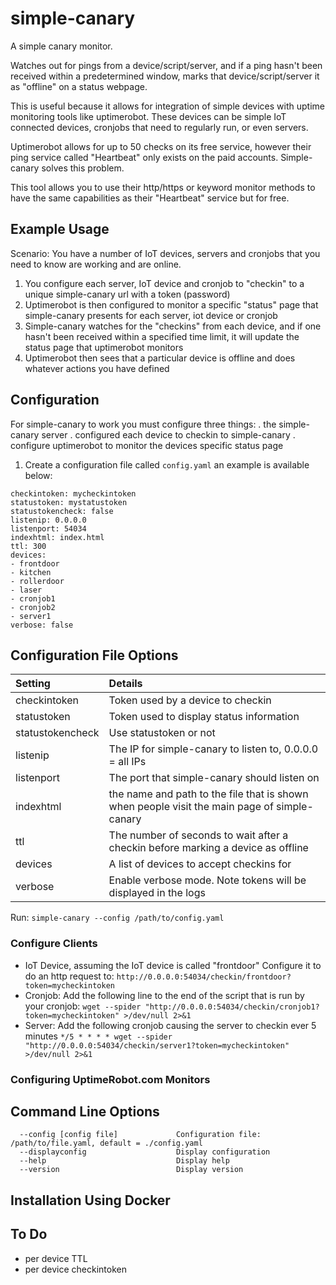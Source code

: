 simple-canary
=============

A simple canary monitor.

Watches out for pings from a device/script/server, and if a ping hasn't been received within a predetermined window, marks that device/script/server it as "offline" on a status webpage.

This is useful because it allows for integration of simple devices with uptime monitoring tools like uptimerobot.  These devices can be simple IoT connected devices, cronjobs that need to regularly run, or even servers.

Uptimerobot allows for up to 50 checks on its free service, however their ping service called "Heartbeat" only exists on the paid accounts.  Simple-canary solves this problem.

This tool allows you to use their http/https or keyword monitor methods to have the same capabilities as their "Heartbeat" service but for free.

Example Usage
-------------

Scenario: You have a number of IoT devices, servers and cronjobs that you need to know are working and are online.

1. You configure each server, IoT device and cronjob to "checkin" to a unique simple-canary url with a token (password)
1. Uptimerobot is then configured to monitor a specific "status" page that simple-canary presents for each server, iot device or cronjob
1. Simple-canary watches for the "checkins" from each device, and if one hasn't been received within a specified time limit, it will update the status page that uptimerobot monitors
1. Uptimerobot then sees that a particular device is offline and does whatever actions you have defined


Configuration
-------------

For simple-canary to work you must configure three things:
. the simple-canary server
. configured each device to checkin to simple-canary
. configure uptimerobot to monitor the devices specific status page


1. Create a configuration file called `config.yaml` an example is available below:
  ```
  checkintoken: mycheckintoken
  statustoken: mystatustoken
  statustokencheck: false
  listenip: 0.0.0.0
  listenport: 54034
  indexhtml: index.html
  ttl: 300
  devices:
  - frontdoor
  - kitchen
  - rollerdoor
  - laser
  - cronjob1
  - cronjob2
  - server1
  verbose: false
  ```

Configuration File Options
--------------------------
| Setting | Details |
|:--|:--|
| checkintoken | Token used by a device to checkin |
| statustoken | Token used to display status information |
| statustokencheck | Use statustoken or not |
| listenip | The IP for simple-canary to listen to, 0.0.0.0 = all IPs |
| listenport | The port that simple-canary should listen on |
| indexhtml | the name and path to the file that is shown when people visit the main page of simple-canary |
| ttl | The number of seconds to wait after a checkin before marking a device as offline|
| devices | A list of devices to accept checkins for |
| verbose | Enable verbose mode.  Note tokens will be displayed in the logs |

Run:
`simple-canary --config /path/to/config.yaml`

### Configure Clients

- IoT Device, assuming the IoT device is called "frontdoor"
  Configure it to do an http request to: `http://0.0.0.0:54034/checkin/frontdoor?token=mycheckintoken`
- Cronjob: Add the following line to the end of the script that is run by your cronjob: `wget --spider "http://0.0.0.0:54034/checkin/cronjob1?token=mycheckintoken" >/dev/null 2>&1`
- Server: Add the following cronjob causing the server to checkin ever 5 minutes
`*/5 * * * * wget --spider "http://0.0.0.0:54034/checkin/server1?token=mycheckintoken" >/dev/null 2>&1`


### Configuring UptimeRobot.com Monitors


## Command Line Options
```
  --config [config file]             Configuration file: /path/to/file.yaml, default = ./config.yaml
  --displayconfig                    Display configuration
  --help                             Display help
  --version                          Display version
```

## Installation Using Docker

## To Do
- per device TTL
- per device checkintoken
